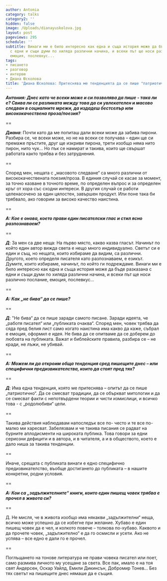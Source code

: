```yaml
---
author: Antonia
category: talks
category2: ''
hidden: false
image: /Uploads/dianayuskolova.jpg
layout: post
pageviews: 295
schedule: ''
subtitle: Винаги ми е било интересно как една и съща история може да бъде разказана
  с едни и същи думи по хиляда различни начина, и всеки път ще носи различно послание,
  емоция, послевкус...
tags:
- писането
- разговор
- интервю
- Диана Юсколова
title: 'Диана Юсколова: Притеснява ме тенденцията да се пише "патриотично" и "родолюбиво"'
---
```


_**Антония: Днес като че всеки може и си позволява да пише - така ли е?  Свива ли се разликата между това да си увлекателен и масово следван в социалните мрежи, да издадеш бестселър или висококачествена проза/поезия?**_

\==

_**Диана**_: Почти като да ме попиташ дали всеки може да забива пирони. Разбира се, че всеки може, но не на всеки се получава – един ще си премаже пръстите, друг ще изкриви пирона, трети изобщо няма нито пирон, нито чук... Но пък се намират и такива, които ще свършат работата както трябва и без затруднения.

\==

Според мен, нещата с „масовото следване“ са много различни от висококачествената поезия/проза. В единия случай се касае за момент, за точно казване в точното време, по определен въпрос и за определен кръг от хора със сходни интереси. В другия случай се работи целенасочено за един цялостен, завършен продукт. Или поне така би трябвало, ако говорим за високо качество наистина.

\==

_**А: Кое е онова, което прави един писателски глас и стил ясно разпознаваем?**_

\==

_**Д**_: За мен са две неща: На първо място, какво казва гласът. Начинът по който един автор вижда света е нещо много индивидуално. Светът си е един и същ, но нещата, които избираме да видим, са различни. Другото, което определя писателя като разпознаваем, е езикът. Думите, които избираме, начинът, по който ги подреждаме. Винаги ми е било интересно как една и съща история може да бъде разказана с едни и същи думи по хиляда различни начина, и всеки път ще носи различно послание, емоция, послевкус...

\==

_**А: Как „не бива“ да се пише?**_

\==

_**Д**_: "Не бива“ да се пише заради самото писане. Заради идеята, че „работя писател“ или „публиката очаква“. Според мен, човек трябва да сяда пред белия лист само когато наистина има какво да каже, събрал е емоция, оформил е идея. Не бива да се опитваме да се доберем до любовта на публиката. Важат и библейските правила, разбира се – не кради, не лъжи, не убивай.

\==

_**А: Можем ли да откроим обща тенденция сред пишещите днес – или специфични предизвикателства, които да стоят пред тях?**_

\==

_**Д**_: Има една тенденция, която ме притеснява – опитът да се пише  „патриотично“. Да се смесват традиции, да се объркват митологии и да се смесват факти с непотвърдени теории и чисти измислици, и всичко това - с „родолюбиви“ цели. 

\==

Такива действия наблюдавам напоследък все по- често и те все по-малко ми харесват. Забелязвам и че такива писания се радват на бурните аплодисменти на широката публика. Това говори за едни сериозни дефицити и в автора, и в читателя, а и в обществото, което е дало ниша за такива тенденции.

\==

Иначе, срещата с публиката винаги е едно специфично предизвикателство, въобще достигането до публиката – в нашите конкретни, родни условия.

\==

_**А: Кои са „задължителните“ книги, които един пишещ човек трябва е прочел в живота си?**_

\==

Д. Не мисля, че в живота изобщо има някакви „задължителни“ неща, всичко може успешно да се избегне при желание. Хубаво е един пишещ човек да е чел, и колкото повече – толкова по-хубаво. Каквото и да прочете човек, „задължително“ е да го осмисли и усети. Ако не успява – все едно е дали го е прочел. 

\==

Поглъщането на тонове литература не прави човека писател или поет, само размива личното му усещане за света. Все пак, имало е на тоя свят Андерсен, Оскар Уайлд, Емили Дикинсън, Добромир Тонев... Без тях светът на пишещите днес нямаше да е същия.